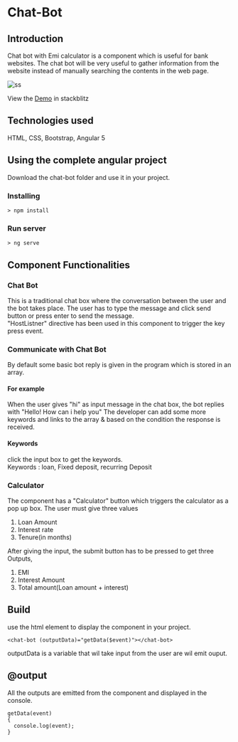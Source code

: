 # Chat-Bot

## Introduction

Chat bot with Emi calculator is a component which is useful for bank websites. The chat bot will be very useful to gather 
information from the website instead of manually searching the contents in the web page.

![ss](https://user-images.githubusercontent.com/36465905/36368019-5aa571dc-157b-11e8-9b52-444be46f32b4.jpg)


View the [Demo](https://stackblitz.com/edit/angular-uyhgrt?embed=1&file=app/app.component.html) in stackblitz

## Technologies used
HTML, CSS, Bootstrap, Angular 5

## Using the complete angular project
Download the chat-bot folder and use it in your project.

### Installing

```
> npm install
```

### Run server

```
> ng serve
```

## Component Functionalities 

###  Chat Bot
This is a traditional chat box where the conversation between the user and the bot takes place. The user has to type the message and click
send button or press enter to send the message.<br>
"HostListner" directive has been used in this component to trigger the key press event. <br>

### Communicate with Chat Bot
By default some basic bot reply is given in the program which is stored in an array.<br>
#### For example<br>
When the user gives "hi" as input message in the chat box, the bot replies with "Hello! How can i help you" The developer can add some more keywords and links to the array & based on the condition the response is received.
#### Keywords
click the input box to get the keywords.<br>
Keywords : loan, Fixed deposit, recurring Deposit


### Calculator 
The component has a "Calculator" button which triggers the calculator as a pop up box. The user must give three values 
1. Loan Amount
2. Interest rate
3. Tenure(in months) <br>

After giving the input, the submit button has to be pressed to get three Outputs,

1. EMI
2. Interest Amount
3. Total amount(Loan amount + interest)


## Build 
use the html element to display the component in your project. <br>

``` <chat-bot (outputData)="getData($event)"></chat-bot> ```

outputData is a variable that wil take input from the user are wil emit ouput.

## @output
All the outputs are emitted from the component and displayed in the console.

```
getData(event) 
{ 
  console.log(event); 
}

```
